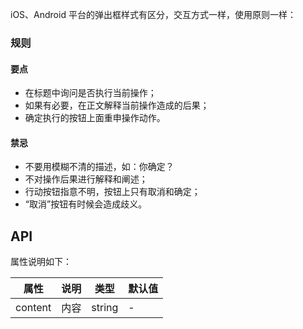 iOS、Android 平台的弹出框样式有区分，交互方式一样，使用原则一样：

### 规则

#### 要点

- 在标题中询问是否执行当前操作；
- 如果有必要，在正文解释当前操作造成的后果；
- 确定执行的按钮上面重申操作动作。

#### 禁忌

- 不要用模糊不清的描述，如：你确定？
- 不对操作后果进行解释和阐述；
- 行动按钮指意不明，按钮上只有取消和确定；
- “取消”按钮有时候会造成歧义。

## API

属性说明如下：

属性 | 说明 | 类型 | 默认值
-----|-----|-----|------
content|内容|string| -
